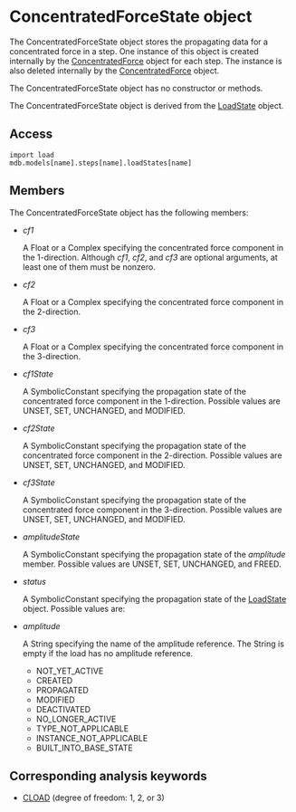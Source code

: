 # ConcentratedForceState object

The ConcentratedForceState object stores the propagating data for a concentrated force in a step. One instance of this object is created internally by the [ConcentratedForce](https://help.3ds.com/2022/english/DSSIMULIA_Established/SIMACAEKERRefMap/simaker-c-concentratedforcepyc.htm?ContextScope=all) object for each step. The instance is also deleted internally by the [ConcentratedForce](https://help.3ds.com/2022/english/DSSIMULIA_Established/SIMACAEKERRefMap/simaker-c-concentratedforcepyc.htm?ContextScope=all) object.

The ConcentratedForceState object has no constructor or methods.

The ConcentratedForceState object is derived from the [LoadState](https://help.3ds.com/2022/english/DSSIMULIA_Established/SIMACAEKERRefMap/simaker-c-loadstatepyc.htm?ContextScope=all) object.

## Access

```
import load
mdb.models[name].steps[name].loadStates[name]
```

## Members

The ConcentratedForceState object has the following members:

- *cf1*

  A Float or a Complex specifying the concentrated force component in the 1-direction. Although *cf1*, *cf2*, and *cf3* are optional arguments, at least one of them must be nonzero.

- *cf2*

  A Float or a Complex specifying the concentrated force component in the 2-direction.

- *cf3*

  A Float or a Complex specifying the concentrated force component in the 3-direction.

- *cf1State*

  A SymbolicConstant specifying the propagation state of the concentrated force component in the 1-direction. Possible values are UNSET, SET, UNCHANGED, and MODIFIED.

- *cf2State*

  A SymbolicConstant specifying the propagation state of the concentrated force component in the 2-direction. Possible values are UNSET, SET, UNCHANGED, and MODIFIED.

- *cf3State*

  A SymbolicConstant specifying the propagation state of the concentrated force component in the 3-direction. Possible values are UNSET, SET, UNCHANGED, and MODIFIED.

- *amplitudeState*

  A SymbolicConstant specifying the propagation state of the *amplitude* member. Possible values are UNSET, SET, UNCHANGED, and FREED.

- *status*

  A SymbolicConstant specifying the propagation state of the [LoadState](https://help.3ds.com/2022/english/DSSIMULIA_Established/SIMACAEKERRefMap/simaker-c-loadstatepyc.htm?ContextScope=all) object. Possible values are:

  

- *amplitude*

  A String specifying the name of the amplitude reference. The String is empty if the load has no amplitude reference.

  - NOT_YET_ACTIVE
  - CREATED
  - PROPAGATED
  - MODIFIED
  - DEACTIVATED
  - NO_LONGER_ACTIVE
  - TYPE_NOT_APPLICABLE
  - INSTANCE_NOT_APPLICABLE
  - BUILT_INTO_BASE_STATE

## Corresponding analysis keywords

- [CLOAD](https://help.3ds.com/2022/english/DSSIMULIA_Established/SIMACAEKEYRefMap/simakey-r-cload.htm?ContextScope=all#simakey-r-cload) (degree of freedom: 1, 2, or 3)